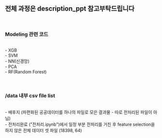 ﻿<h2>전체 과정은 description_ppt 참고부탁드립니다</h2><br>

<h3>Modeling 관련 코드</h3><br>
- XGB<br>
- SVM<br>
- NN(신경망)<br>
- PCA<br>
- RF(Random Forest)<br>
<br><br>
<h3>/data 내부 csv file list</h3><br>
- 배후지 (파편화된 공공데이터를 하나의 파일로 모은 결과물 - 따로 전처리된 파일이 아님)<br>
- 전처리완료 ("전처리.ipynb")에서 일정 부분 전처리를 거친 후 feature selection을 하지 않은 전체 데이터 셋 파일 (18398, 64)<br>
